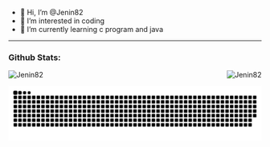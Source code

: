 - 👋 Hi, I’m @Jenin82
- 👀 I’m interested in coding
- 🌱 I’m currently learning c program and java

<!-- GITHUB STATS -->
<hr>
<div style="display: block;">
<p>
  <h3 align="left">Github Stats:</h3>
<p>
    <a align="left">
      <p><img align="left" 
  src="https://github-readme-stats.vercel.app/api/top-langs?username=Jenin82&show_icons=true&theme=tokyonight&locale=en&hide=jupyter%20notebook,lex,&langs_count=8" alt="Jenin82" /></p></a>
    <a align="right"><p>&nbsp;<img align="right" src="https://github-readme-stats.vercel.app/api?username=Jenin82&show_icons=true&theme=tokyonight&locale=en" alt="Jenin82" /></p></a>  
  </p>
  
<!-- Grid Snake -->
<p align="center">
  <img  src="https://raw.githubusercontent.com/Elanza-48/Elanza-48/main/resources/img/github-contribution-grid-snake.svg"
    alt="example" />
</p>

<!---
Jenin82/Jenin82 is a ✨ special ✨ repository because its `README.md` (this file) appears on your GitHub profile.
You can click the Preview link to take a look at your changes.
--->

